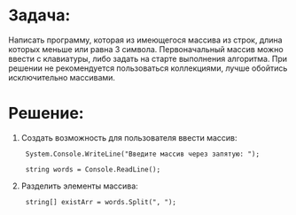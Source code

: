 # **Задача:**

Написать программу, которая из имеющегося массива из строк, длина которых меньше или равна 3 символа. Первоначальный массив можно ввести с клавиатуры, либо задать на старте выполнения алгоритма. При решении не рекомендуется пользоваться коллекциями, лучше обойтись исключительно массивами.

# **Решение:**

1) Создать возможность для пользователя ввести массив:

        System.Console.WriteLine("Введите массив через запятую: ");

        string words = Console.ReadLine();

2) Разделить элементы массива:

        string[] existArr = words.Split(", ");